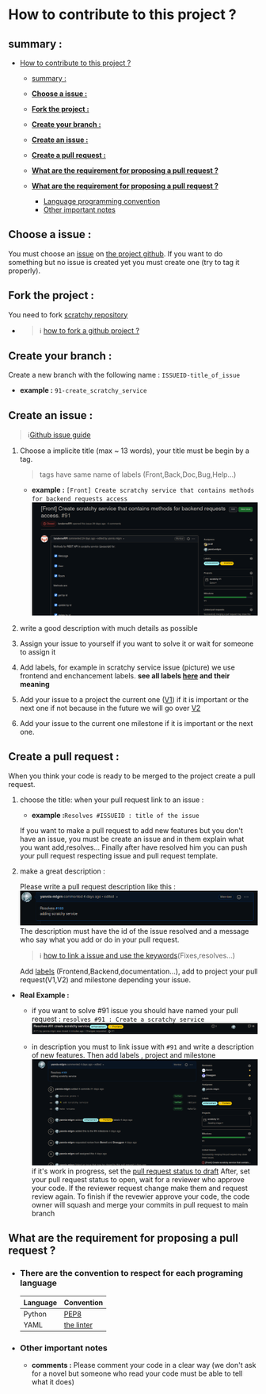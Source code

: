 # How to contribute to this project ?

## summary :

- [How to contribute to this project ?](#how-to-contribute-to-this-project-)
  - [summary :](#summary-)
  - [**Choose a issue :**](#choose-a-issue-)
  - [**Fork the project :**](#fork-the-project-)
  - [**Create your branch :**](#create-your-branch-)
  - [**Create an issue :**](#create-an-issue-)
  - [**Create a pull request :**](#create-a-pull-request-)
  - [**What are the requirement for proposing a pull request ?**](#what-are-the-requirement-for-proposing-a-pull-request-)
  
  - [**What are the requirement for proposing a pull request ?**](#what-are-the-requirement-for-proposing-a-pull-request-)

     * [Language programming convention](##There-are-the-convention-to-respect-for-each-programing-language) 
     * [Other important notes](##Other-important-notes)

## **Choose a issue :**

You must choose an [issue](https://github.com/mdl29/scratchy/issues) on [the project github](https://github.com/mdl29/scratchy). If you want to do something but no issue is created yet you must create one (try to tag it properly).

## **Fork the project :**

You need to fork [scratchy repository](https://github.com/mdl29/scratchy)

 * >ℹ️ [how to fork a github project ?](https://guides.github.com/activities/forking/)


## **Create your branch :**

 Create a new branch with the following name :
 `ISSUEID-title_of_issue`
  * **example :** `91-create_scratchy_service`

## **Create an issue :**

> ℹ️[Github issue guide](https://guides.github.com/features/issues/)

1. Choose a implicite title (max ~ 13 words),
    your title must be begin by a tag.
    > tags have same name of labels (Front,Back,Doc,Bug,Help...)   
    * **example :** `[Front] Create scratchy service that contains methods for backend requests access`
    ![example issue](doc/example/example-issue.png)
2. write a good description with much details as possible 

3. Assign your issue to yourself if you want to solve it or wait for someone to assign it

4. Add labels, for example in scratchy service issue (picture) we use frontend and enchancement labels.
**see all labels [here](https://github.com/mdl29/scratchy/labels) and their meaning**

4. Add your issue to a project the current one ([V1](https://github.com/mdl29/scratchy/projects/1)) if it is important or the next one if not
because in the future we will go over [V2](https://github.com/mdl29/scratchy/projects/2)
 
5. Add your issue to the current one milestone if it is important or the next one.
  

## **Create a pull request :**  

When you think your code is ready to be merged to the project create a pull request.

1. choose the title:
    when your pull request link to an issue :

    * **example :**` Resolves #ISSUEID : title of the issue `

    If you want to make a pull request to add new features but you don't have an issue, you must be create an issue and in them explain what you want add,resolves... Finally after have resolved him you can push your pull request respecting issue and pull request template. 
 
2. make a great description :
    
    Please write a pull request description like this :
      ![example](./doc/example/example-description.png)
    The description must have
    the id of the issue resolved and a message who say what you add or do in your pull request.
    > ℹ️ [how to link a issue and use the keywords](https://docs.github.com/en/issues/tracking-your-work-with-issues/creating-issues/linking-a-pull-request-to-an-issue#linking-a-pull-request-to-an-issue-using-a-keyword)(Fixes,resolves...)

    Add [labels](https://github.com/mdl29/scratchy/labels) (Frontend,Backend,documentation...), add to project your pull request(V1,V2) and milestone depending your issue.
    
* **Real Example :**   
   * if you want to solve #91 issue you should have named your pull request : `resolves #91 : Create a scratchy service` 
  ![example-issue](./doc/example/example_pr_title.png)

  * in description you must to link issue with `#91` and write a description of new features. Then add labels , project and milestone
    ![example-pull-request](./doc/example/example-pr.png)
if it's work in progress, set the [pull request status to draft](https://github.blog/2019-02-14-introducing-draft-pull-requests/)
After, set your pull request status to open, wait for a reviewer who approve your code. If the reviewer request change make them and request review again. To finish if the revewier approve your code, the code owner will squash and merge
your commits in pull request to main branch 


## **What are the requirement for proposing a pull request ?**

- ### **There are the convention to respect for each programing language**


    | Language | Convention                                            |
    | -------- | ----------------------------------------------------- |
    | Python   | [PEP8](https://pep8.org/)                             |
    | YAML     | [the linter](https://github.com/adrienverge/yamllint) |

- ### **Other important notes**

   * **comments :**
    Please comment your code in a clear way (we don't ask for a novel but someone who read your code must be able to tell what it does)
